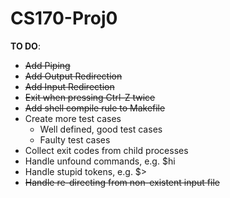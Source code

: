 # CS170-Proj0

__TO DO__:
* ~~Add Piping~~
* ~~Add Output Redirection~~
* ~~Add Input Redirection~~
* ~~Exit when pressing Ctrl-Z twice~~
* ~~Add shell compile rule to Makefile~~
* Create more test cases
	* Well defined, good test cases
	* Faulty test cases
* Collect exit codes from child processes
* Handle unfound commands, e.g. $hi
* Handle stupid tokens, e.g. $>
* ~~Handle re-directing from non-existent input file~~
